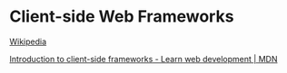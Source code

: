 # Client-side Web Frameworks
[Wikipedia](https://en.wikipedia.org/wiki/Web_framework#Client-side)

[Introduction to client-side frameworks - Learn web development | MDN](https://developer.mozilla.org/en-US/docs/Learn/Tools_and_testing/Client-side_JavaScript_frameworks/Introduction)
